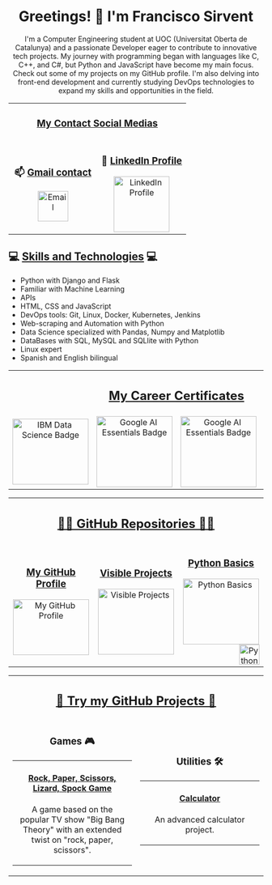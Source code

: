 <div align="center">
    <h1>Greetings! 👋 I'm Francisco Sirvent</h1>
    <p>
        I'm a Computer Engineering student at UOC (Universitat Oberta de Catalunya) and a passionate Developer eager to contribute to innovative tech projects.
        My journey with programming began with languages like C, C++, and C#, but Python and JavaScript have become my main focus. Check out some of my projects on my GitHub profile.
        I'm also delving into front-end development and currently studying DevOps technologies to expand my skills and opportunities in the field.
    </p>
</div>

<!-- Contact Links -->
<table align="center">
    <tr>
        <td colspan="2" align="center">
            <h3><ins>My Contact Social Medias</ins></h3>
        </td>
    </tr>
    <tr>
        <td align="center" width="50%">
            <h3>📫 <ins>Gmail contact</ins></h3>
            <a href="mailto:fsirventcandea@gmail.com">
                <img src="https://th.bing.com/th/id/R.ae1fbd64a793791023ce79747500f709?rik=z%2bHyd97vQbPpFA&pid=ImgRaw&r=0" alt="Email" width="60">
            </a>
        </td>
        <td align="center" width="50%">
            <h3>🔗 <ins>LinkedIn Profile</ins></h3>
            <a href="https://www.linkedin.com/in/francisco-m-sirvent-candea-68749719b">
                <img src="https://logosmarcas.net/wp-content/uploads/2020/04/Linkedin-Logo.png" alt="LinkedIn Profile" width="110">
            </a>
        </td>
    </tr>
</table>


<!-- Skills Section -->
<h2>💻 <ins>Skills and Technologies</ins> 💻</h2>
<ul>
    <li>Python with Django and Flask</li>
    <li>Familiar with Machine Learning</li>
    <li>APIs</li>
    <li>HTML, CSS and JavaScript</li>
    <li>DevOps tools: Git, Linux, Docker, Kubernetes, Jenkins</li>
    <li>Web-scraping and Automation with Python</li>
    <li>Data Science specialized with Pandas, Numpy and Matplotlib</li>
    <li>DataBases with SQL, MySQL and SQLlite with Python</li>
    <li>Linux expert</li>
    <li>Spanish and English bilingual</li>
</ul>

<!-- My certificates -->
<table border="0" align="center" width="100%">
    <tr>
        <td colspan="4" align="center">
            <h2><ins>My Career Certificates</ins></h2>
        </td>
    </tr>
    <tr>
        <td align="center" width="25%">
                <a href="https://www.credly.com/badges/65ed31fa-9f14-498f-801e-faf6389ecf5b/public_url">
                <img src="https://images.credly.com/size/110x110/images/0f740f0e-52f0-4ff3-bcac-e8d2ff735c07/image.png" 
                alt="IBM Data Science Badge" width="150" height="130"></a>
        </td>
        <td align="center" width="25%">
            <a href="https://www.credly.com/badges/bf5afe1e-6b91-4a6b-9978-870032cc92e1/public_url">
            <img src="https://images.credly.com/size/110x110/images/4d81763c-b917-4ab9-92be-103af95c0a21/image.png" alt="Google AI Essentials Badge" width="150" height="140"></a>
        </td>
        <td align="center" width="25%">
            <a href="https://www.credly.com/badges/8d31ae5c-6b53-467c-a90e-10c950ac5ece/public_url">
            <img src="https://images.credly.com/size/340x340/images/ea3eec65-ddad-4242-9c59-1defac0fa2d9/image.png" alt="Google AI Essentials Badge" width="150" height="140"></a>
        </td>
        <td align="center" width="25%">
            <a href="https://www.credly.com/badges/c33ea208-5590-4126-8530-861ef0c7f4bd/public_url">
            <img src="https://images.credly.com/size/340x340/images/efbdc0d6-b46e-4e3c-8cf8-2314d8a5b971/GCC_badge_python_1000x1000.png" alt="Automation with Python Professional Badge" width="150" height="140"></a>
        </td>
    </tr>
</table>

<!-- GitHub Repositories Section -->

<table border="0" align="center" width="100%">
    <tr>
        <td colspan="3" align="center">
            <h2><ins>👨‍💻 GitHub Repositories 👨‍💻</ins></h2>
        </td>
    </tr>
    <tr>
        <td align="center" width="33%">
                <a href="https://github.com/fransirvent1994"><h3><ins>My GitHub Profile</ins></h3>             
                <img src="https://logos-world.net/wp-content/uploads/2020/11/GitHub-Logo.png"
                alt="My GitHub Profile" width="150" height="110"></a>
        </td>
        <td align="center" width="33%">
            <a href="https://github.com/fransirvent1994/VisibleProjects"><h3><ins>Visible Projects</ins></h3>  
            <img src="https://static.vecteezy.com/system/resources/previews/008/842/382/original/an-old-open-book-with-abstract-text-illustration-in-cartoon-style-on-a-white-background-vector.jpg"
            alt="Visible Projects" width="150" height="130"></a>
        </td>
        <td align="center" width="33%">
            <a href="https://github.com/fransirvent1994/Python-Basics"><h3><ins>Python Basics</ins></h3>
            <img src="https://img.freepik.com/fotos-premium/libro-lapiz-icono-dibujos-animados-vectorial-ilustracion-educacion-objeto-icono-concepto-aislado-estilo-dibujo-animado-vectorial-plano-premium_839035-1762469.jpg"
            alt="Python Basics" width="150" height="130">
            <img src="https://www.kindpng.com/picc/m/159-1595772_transparent-python-logo-hd-png-download.png"
            align="right" alt="Python Basics" width="40" height="40"></a>
        </td>
    </tr>
</table>

<!-- GitHub Pages Projects -->

<table border="0" align="center" width="100%">
    <tr>
        <td colspan="2" align="center">
            <h2><ins>🔨 Try my GitHub Projects 🔨</ins></h2>
        </td>
    </tr>
    <!-- Sección de Juegos -->
    <tr>
        <td align="center" width="50%">
            <h3>Games 🎮</h3>
            <table border="0" width="100%">
                <tr>
                    <td align="center">
                        <a href="https://fransirvent1994.github.io/Games/Game-LizSpock/LizSpockGame">
                            <h4><ins>Rock, Paper, Scissors, Lizard, Spock Game</ins></h4>
                        </a>
                        <p>A game based on the popular TV show "Big Bang Theory" with an extended twist on "rock, paper, scissors".</p>
                    </td>
                </tr>
            </table>
        </td>
        <!-- Sección de Utilidades -->
        <td align="center" width="50%">
            <h3>Utilities 🛠️</h3>
            <table border="0" width="100%">
                <tr>
                    <td align="center" width="100%">
                        <a href="https://fransirvent1994.github.io/Utilities/Calculator">
                            <h4><ins>Calculator</ins></h4>
                        </a>
                        <p>An advanced calculator project.</p>
                    </td>
                </tr>
            </table>
        </td>
    </tr>
</table>
